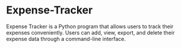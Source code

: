# Expense-Tracker
 Expense Tracker is a Python program that allows users to track their expenses conveniently. Users can add, view, export, and delete their expense data through a command-line interface.
